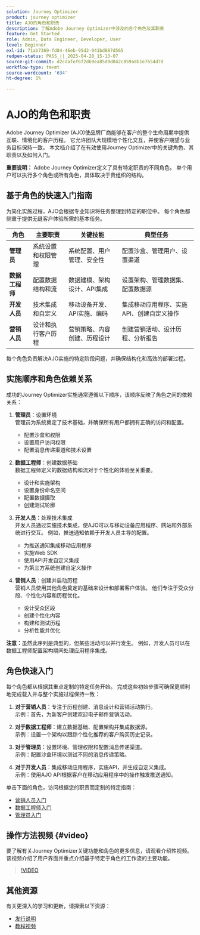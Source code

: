 ```yaml
---
solution: Journey Optimizer
product: journey optimizer
title: AJO的角色和职责
description: 了解Adobe Journey Optimizer中涉及的各个角色及其职责
feature: Get Started
role: Admin, Data Engineer, Developer, User
level: Beginner
exl-id: 71ab7369-fd84-46eb-95d2-941bd887d565
redpen-status: PASS_||_2025-04-28_15-13-07
source-git-commit: d2cdafef6f2d69ea85d9d042c859a8b1e7654d7d
workflow-type: tm+mt
source-wordcount: '634'
ht-degree: 1%

---
```



# AJO的角色和职责

Adobe Journey Optimizer (AJO)使品牌厂商能够在客户的整个生命周期中提供互联、情境化的客户历程。 它允许团队大规模地个性化交互，并使客户期望与业务目标保持一致。 本文档介绍了在有效使用Journey Optimizer中的关键角色、其职责以及如何入门。

**重要说明：** Adobe Journey Optimizer定义了具有特定职责的不同角色。 单个用户可以执行多个角色或所有角色，具体取决于贵组织的结构。

## 基于角色的快速入门指南

为简化实施过程，AJO会根据专业知识将任务整理到特定的职位中。 每个角色都侧重于提供无缝客户体验所需的基本任务。

| 角色 | 主要职责 | 关键技能 | 典型任务 |
|-------------------|----------------------------------|--------------------------------|-----------------------------------------------|
| **管理员** | 系统设置和权限管理 | 系统配置、用户管理、安全性 | 配置沙盒、管理用户、设置渠道 |
| **数据工程师** | 配置数据结构和流 | 数据建模、架构设计、API集成 | 设置架构、管理数据集、配置数据源 |
| **开发人员** | 技术集成和自定义 | 移动设备开发、API实施、编码 | 集成移动应用程序、实施API、创建自定义操作 |
| **营销人员** | 设计和执行客户历程 | 营销策略、内容创建、历程设计 | 创建营销活动、设计历程、分析报告 |

每个角色负责解决AJO实施的特定阶段问题，并确保结构化和高效的部署过程。

## 实施顺序和角色依赖关系

成功的Journey Optimizer实施通常遵循以下顺序，该顺序反映了角色之间的依赖关系：

1. **管理员**：设置环境\
   管理员为系统奠定了技术基础，并确保所有用户都拥有正确的访问和配置。
   * 配置沙盒和权限
   * 设置用户访问权限
   * 配置消息传递渠道和技术设置

2. **数据工程师**：创建数据基础\
   数据工程师定义的数据结构和流对于个性化的体验至关重要。
   * 设计和实施架构
   * 设置身份命名空间
   * 配置数据摄取
   * 创建测试轮廓

3. **开发人员**：处理技术集成\
   开发人员通过实施技术集成，使AJO可以与移动设备应用程序、网站和外部系统进行交互。 例如，推送通知依赖于开发人员主导的配置。
   * 为推送通知集成移动应用程序
   * 实施Web SDK
   * 使用API开发自定义集成
   * 为第三方系统创建自定义操作

4. **营销人员**：创建并启动历程\
   营销人员使用其他角色奠定的基础来设计和部署客户体验。 他们专注于受众分段、个性化内容和历程优化。
   * 设计受众区段
   * 创建个性化内容
   * 构建和测试历程
   * 分析性能并优化

**注意：**&#x200B;虽然此序列是典型的，但某些活动可以并行发生。 例如，开发人员可以在数据工程师配置架构期间处理应用程序集成。

## 角色快速入门

每个角色都从根据其重点定制的特定任务开始。 完成这些初始步骤可确保更顺利地完成载入并与整个实施过程保持一致：

1. **对于营销人员**：专注于历程创建、消息设计和营销活动执行。\
   示例：首先，为新客户创建欢迎电子邮件营销活动。

2. **对于数据工程师**：建立数据基础、配置架构并集成数据源。\
   示例：设置一个架构以跟踪个性化推荐的客户购买历史记录。

3. **对于管理员**：设置环境、管理权限和配置消息传递渠道。\
   示例：配置沙盒环境以测试不同的消息传递策略。

4. **对于开发人员**：集成移动应用程序，实施API，并生成自定义集成。\
   示例：使用AJO API根据客户在移动应用程序中的操作触发推送通知。

单击下面的角色，访问根据您的职责而定制的特定指南：

* [营销人员入门](path/marketer.md)
* [数据工程师入门](path/data-engineer.md)
* [管理员入门](path/administrator.md)

## 操作方法视频 {#video}

要了解有关Journey Optimizer关键功能和角色的更多信息，请观看介绍性视频。 该视频介绍了用户界面并重点介绍基于特定于角色的工作流的主要功能。

>[!VIDEO](https://video.tv.adobe.com/v/3424995?quality=12)

## 其他资源

有关更深入的学习和更新，请探索以下资源：
* [发行说明](https://experienceleague.adobe.com/docs/journey-optimizer/using/rn/release-notes.html)
* [教程视频](https://experienceleague.adobe.com/docs/journey-optimizer-learn/tutorials/overview.html?lang=zh-Hans)